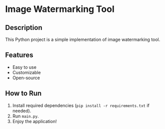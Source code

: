 # Image Watermarking Tool

## Description
This Python project is a simple implementation of image watermarking tool.

## Features
- Easy to use
- Customizable
- Open-source

## How to Run
1. Install required dependencies (`pip install -r requirements.txt` if needed).
2. Run `main.py`.
3. Enjoy the application!